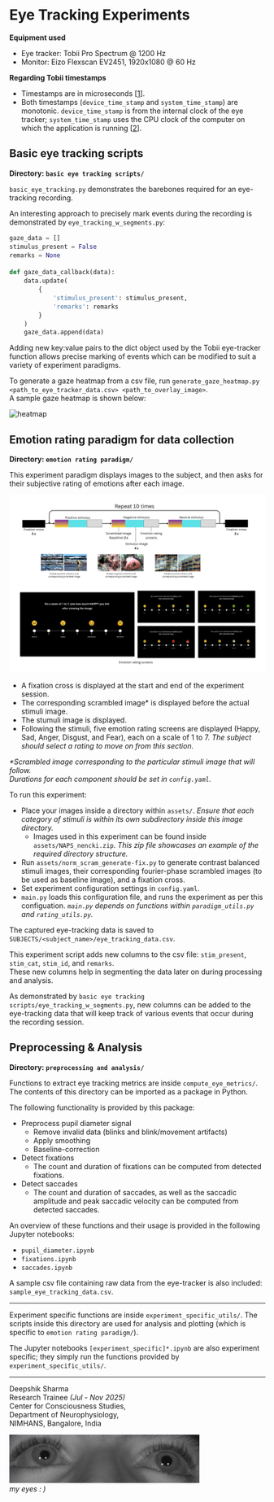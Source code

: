 # Eye Tracking Experiments

**Equipment used**
- Eye tracker: Tobii Pro Spectrum @ 1200 Hz
- Monitor: Eizo Flexscan EV2451, 1920x1080 @ 60 Hz

**Regarding Tobii timestamps**
- Timestamps are in microseconds [[1]].
- Both timestamps (`device_time_stamp` and `system_time_stamp`) are monotonic. `device_time_stamp` is from the internal clock of the eye tracker; `system_time_stamp` uses the CPU clock of the computer on which the application is running [[2]].

[1]: https://developer.tobiipro.com/commonconcepts/timestamp-and-timing.html
[2]: https://connect.tobii.com/s/article/What-is-the-difference-between-Device-Timestamp-and-System-Timestamp?language=en_US


## Basic eye tracking scripts
**Directory: `basic eye tracking scripts/`**

`basic_eye_tracking.py` demonstrates the barebones required for an eye-tracking recording.

An interesting approach to precisely mark events during the recording is demonstrated by `eye_tracking_w_segments.py`:
```py
gaze_data = []
stimulus_present = False
remarks = None

def gaze_data_callback(data):
    data.update(
        {
            'stimulus_present': stimulus_present,
            'remarks': remarks
        }
    )
    gaze_data.append(data)
```
Adding new key:value pairs to the dict object used by the Tobii eye-tracker function allows precise marking of events which can be modified to suit a variety of experiment paradigms. 

To generate a gaze heatmap from a csv file, run `generate_gaze_heatmap.py <path_to_eye_tracker_data.csv> <path_to_overlay_image>`. <br>
A sample gaze heatmap is shown below:

![heatmap](./basic%20eye%20tracking%20scripts/heatmap.png)


## Emotion rating paradigm for data collection
**Directory: `emotion rating paradigm/`**

This experiment paradigm displays images to the subject, and then asks for their subjective rating of emotions after each image.

![experiment design](./emotion%20rating%20paradigm/assets/other%20stuff/experiment%20design.png)

- A fixation cross is displayed at the start and end of the experiment session.
- The corresponding scrambled image* is displayed before the actual stimuli image.
- The stumuli image is displayed.
- Following the stimuli, five emotion rating screens are displayed (Happy, Sad, Anger, Disgust, and Fear), each on a scale of 1 to 7. _The subject should select a rating to move on from this section._

_*Scrambled image corresponding to the particular stimuli image that will follow._ <br>
_Durations for each component should be set in `config.yaml`._

To run this experiment:
- Place your images inside a directory within `assets/`.
_Ensure that each category of stimuli is within its own subdirectory inside this image directory._
    - Images used in this experiment can be found inside `assets/NAPS_nencki.zip`. _This zip file showcases an example of the required directory structure._
- Run `assets/norm_scram_generate-fix.py` to generate contrast balanced stimuli images, their corresponding fourier-phase scrambled images (to be used as baseline image), and a fixation cross.
- Set experiment configuration settings in `config.yaml`. 
- `main.py` loads this configuration file, and runs the experiment as per this configuation.
_`main.py` depends on functions within `paradigm_utils.py` and `rating_utils.py`._

The captured eye-tracking data is saved to `SUBJECTS/<subject_name>/eye_tracking_data.csv`.

This experiment script adds new columns to the csv file: `stim_present`, `stim_cat`, `stim_id`, and `remarks`. <br>
These new columns help in segmenting the data later on during processing and analysis.

As demonstrated by `basic eye tracking scripts/eye_tracking_w_segments.py`, new columns can be added to the eye-tracking data that will keep track of various events that occur during the recording session.


## Preprocessing & Analysis
**Directory: `preprocessing and analysis/`**

Functions to extract eye tracking metrics are inside  `compute_eye_metrics/`. The contents of this directory can be imported as a package in Python. 

The following functionality is provided by this package:
- Preprocess pupil diameter signal
    - Remove invalid data (blinks and blink/movement artifacts)
    - Apply smoothing
    - Baseline-correction
- Detect fixations
    - The count and duration of fixations can be computed from detected fixations.
- Detect saccades
    - The count and duration of saccades, as well as the saccadic amplitude and peak saccadic velocity can be computed from detected saccades.

An overview of these functions and their usage is provided in the following Jupyter notebooks:
- `pupil_diameter.ipynb`
- `fixations.ipynb`
- `saccades.ipynb`

A sample csv file containing raw data from the eye-tracker is also included: `sample_eye_tracking_data.csv`.

---

Experiment specific functions are inside `experiment_specific_utils/`. The scripts inside this directory are used for analysis and plotting (which is specific to `emotion rating paradigm/`). <br>

The Jupyter notebooks `[experiment_specific]*.ipynb` are also experiment specific; they simply run the functions provided by `experiment_specific_utils/`.

---

Deepshik Sharma <br>
Research Trainee *(Jul - Nov 2025)* <br>
Center for Consciousness Studies, <br>
Department of Neurophysiology, <br>
NIMHANS, Bangalore, India

![my_eyes](./emotion%20rating%20paradigm/assets/other%20stuff/my_eyes.png)
<br> _my eyes : )_

